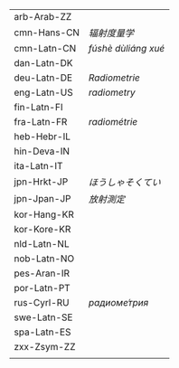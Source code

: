 | | |
|-|-|
| arb-Arab-ZZ |  |
| cmn-Hans-CN | _辐射度量学_ |
| cmn-Latn-CN | _fúshè dùliáng xué_ |
| dan-Latn-DK |  |
| deu-Latn-DE | _Radiometrie_ |
| eng-Latn-US | _radiometry_ |
| fin-Latn-FI |  |
| fra-Latn-FR | _radiométrie_ |
| heb-Hebr-IL |  |
| hin-Deva-IN |  |
| ita-Latn-IT |  |
| jpn-Hrkt-JP | _ほうしゃそくてい_ |
| jpn-Jpan-JP | _放射測定_ |
| kor-Hang-KR |  |
| kor-Kore-KR |  |
| nld-Latn-NL |  |
| nob-Latn-NO |  |
| pes-Aran-IR |  |
| por-Latn-PT |  |
| rus-Cyrl-RU | _радиоме́трия_ |
| swe-Latn-SE |  |
| spa-Latn-ES |  |
| zxx-Zsym-ZZ |  |
|  |  |
